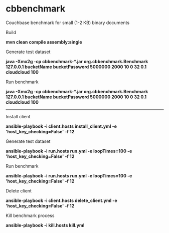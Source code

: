 # cbbenchmark

Couchbase benchmark for small (1-2 KB) binary documents

Build 

 **mvn clean compile assembly:single**

Generate test dataset

  **java -Xmx2g -cp cbbenchmark-*.jar org.cbbenchmark.Benchmark 127.0.0.1 bucketName bucketPassword 5000000 2000 10 0 32 0.1 cloudcloud 100**

Run benchmark

  **java -Xmx2g -cp cbbenchmark-*.jar org.cbbenchmark.Benchmark 127.0.0.1 bucketName bucketPassword 5000000 2000 10 0 32 0.1 cloudcloud 100**
  
---

Install client

  **ansible-playbook -i client.hosts install_client.yml -e 'host_key_checking=False' -f 12**

Generate test dataset

  **ansible-playbook -i run.hosts run.yml -e loopTimes=100 -e 'host_key_checking=False' -f 12**
  
Run benchmark

  **ansible-playbook -i run.hosts run.yml -e loopTimes=100 -e 'host_key_checking=False' -f 12**
  
Delete client
  
  **ansible-playbook -i client.hosts delete_client.yml -e 'host_key_checking=False' -f 12**

Kill benchmark process

  **ansible-playbook -i kill.hosts kill.yml**
